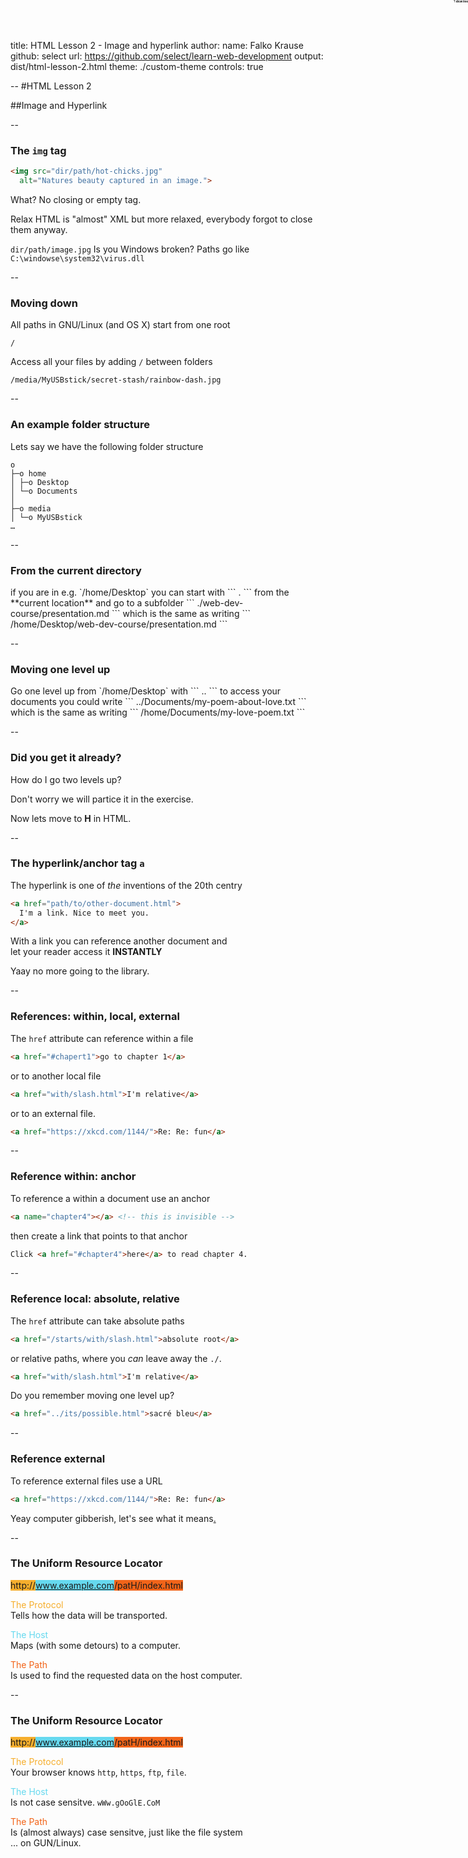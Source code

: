 title: HTML Lesson 2 - Image and hyperlink
author:
  name: Falko Krause
  github: select
  url: https://github.com/select/learn-web-development
output: dist/html-lesson-2.html
theme: ./custom-theme
controls: true

--
#HTML Lesson 2

##Image and Hyperlink

--
### The `img` tag
```html
<img src="dir/path/hot-chicks.jpg"
  alt="Natures beauty captured in an image.">
```
What? No closing or empty tag.

Relax HTML is "almost" XML but more relaxed, everybody forgot to close them anyway.

`dir/path/image.jpg` Is you Windows broken? Paths go like `C:\windowse\system32\virus.dll`


--
### Moving down
All paths in GNU/Linux (and OS X) start from one root
```
/
```
Access all your files by adding `/` between folders
```
/media/MyUSBstick/secret-stash/rainbow-dash.jpg
```

--
### An example folder structure
Lets say we have the following folder structure
```
o
├─o home
│ ├─o Desktop
│ └─o Documents
│
├─o media
│ └─o MyUSBstick
…
```

--
### From the current directory
<div style="position: absolute; top: 0; right: 0; font-size: 0.6em; background-color: white; border: 2px dashed #eee;" id="dirs-current" hidden>
```
    o
    ├─o home
    │ ├─★ Desktop
    │ │ └─o web-dev-course
    │ │   └─o presentation.md
    │ └─o Documents
    │
    ├─o media
    │ └─o MyUSBstick
    …
    ```
</div>
<span style="font-size: 0.3em; position: absolute; top: 0; right: 0; cursor: pointer;" onclick="document.querySelector('#dirs-current').hidden = !document.querySelector('#dirs-current').hidden;"> ? show tree </span>
if you are in e.g. `/home/Desktop` you can start with
```
.
```
from the **current location** and go to a subfolder
```
./web-dev-course/presentation.md
```
which is the same as writing
```
/home/Desktop/web-dev-course/presentation.md
```


--
### Moving one level up
<div style="position: absolute; top: 0; right: 0; font-size: 0.6em; background-color: white; border: 2px dashed #eee;" id="dirs-up" hidden>
```
    o
    ├─o home
    │ ├─★ Desktop
    │ └─o Documents
    │   └─o my-poem-about-love.txt
    │
    ├─o media
    │ └─o MyUSBstick
    …
    ```
</div>
<span style="font-size: 0.3em; position: absolute; top: 0; right: 0; cursor: pointer;" onclick="document.querySelector('#dirs-up').hidden = !document.querySelector('#dirs-up').hidden;"> ? show tree </span>
Go one level up from `/home/Desktop` with
```
..
```
to access your documents you could write
```
../Documents/my-poem-about-love.txt
```
which is the same as writing
```
/home/Documents/my-love-poem.txt
```

--
### Did you get it already?
How do I go two levels up?

Don't worry we will partice it in the exercise.

Now lets move to **H** in HTML.

--
### The hyperlink/anchor tag `a`
The hyperlink is one of *the* inventions of the 20th centry
```html
<a href="path/to/other-document.html">
  I'm a link. Nice to meet you.
</a>
```
With a link you can reference another document and <br>
let your reader access it **INSTANTLY**

Yaay no more going to the library.

--
### References: within, local, external
The `href` attribute can reference within a file
```html
<a href="#chapert1">go to chapter 1</a>
```
or to another local file
```html
<a href="with/slash.html">I'm relative</a>
```
or to an external file.
```html
<a href="https://xkcd.com/1144/">Re: Re: fun</a>
```

--
### Reference within: anchor
To reference a within a document use an anchor
```html
<a name="chapter4"></a> <!-- this is invisible -->
```
then create a link that points to that anchor
```html
Click <a href="#chapter4">here</a> to read chapter 4.
```


--
### Reference local: absolute, relative
The `href` attribute can take absolute paths
```html
<a href="/starts/with/slash.html">absolute root</a>
```
or relative paths, where you *can* leave away the `./`.
```html
<a href="with/slash.html">I'm relative</a>
```
Do you remember moving one level up?
```html
<a href="../its/possible.html">sacré bleu</a>
```


--
### Reference external
To reference external files use a URL
```html
<a href="https://xkcd.com/1144/">Re: Re: fun</a>
```
Yeay computer gibberish, let's see what it means<a href="https://xkcd.com/1144/">.</a>

--
### The **U**niform **R**esource **L**ocator
<span style="background-color:#F6AE2D;">http://</span><span style="background-color: #66D9EF;">www.example.com</span><span style="background-color: #F26419;">/patH/index.html</span>

<span style="color:#F6AE2D;">The Protocol</span> <br>
Tells how the data will be transported.

<span style="color:#66D9EF;">The Host</span> <br>
Maps (with some detours) to a computer.

<span style="color:#F26419;">The Path</span> <br>
Is used to find the requested data on the host computer.

--
### The **U**niform **R**esource **L**ocator
<span style="background-color:#F6AE2D;">http://</span><span style="background-color: #66D9EF;">www.example.com</span><span style="background-color: #F26419;">/patH/index.html</span>

<span style="color:#F6AE2D;">The Protocol</span> <br>
Your browser knows `http`, `https`, `ftp`, `file`.

<span style="color:#66D9EF;">The Host</span> <br>
Is not case sensitve. `wWw.gOoGlE.CoM`

<span style="color:#F26419;">The Path</span> <br>
Is (almost always) case sensitve, just like the file system<br>
... on GUN/Linux.